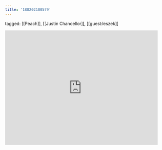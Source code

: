 ```yaml
---
title: '180202180579'
---
```

tagged: [[Peach]], [[Justin Chancellor]], [[guest:leszek]]
<iframe allow="accelerometer; autoplay; clipboard-write; encrypted-media; gyroscope; picture-in-picture" allowfullscreen="" frameborder="0" height="375" id="youtube_iframe" src="https://www.youtube.com/embed/zr_oXbLstyo?feature=oembed&amp;enablejsapi=1&amp;origin=https://safe.txmblr.com&amp;wmode=opaque" width="500"></iframe>